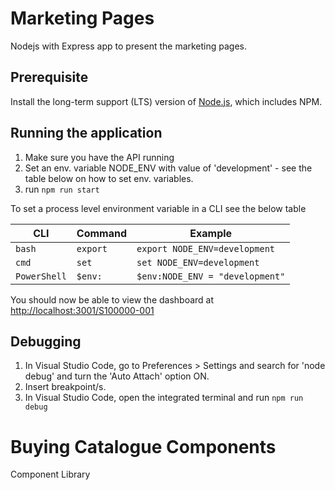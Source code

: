 

# Marketing Pages

  

Nodejs with Express app to present the marketing pages.

  

## Prerequisite

  

Install the long-term support (LTS) version of <a  href="https://nodejs.org/en/">Node.js</a>, which includes NPM.

  

## Running the application

 1. Make sure you have the API running
 2. Set an env. variable NODE_ENV with value of 'development' - see the table below on how to set env. variables.
 3. run `npm run start`

To set a process level environment variable in a CLI see the below table

| CLI | Command | Example |
|---------------|--------------------|---------------
|`bash` | `export` | `export NODE_ENV=development` |
| `cmd` | `set` | `set NODE_ENV=development`|
| `PowerShell` | `$env:` | `$env:NODE_ENV = "development"` |

You should now be able to view the dashboard at [http://localhost:3001/S100000-001](http://localhost:3001/S100000-001)

## Debugging

 1. In Visual Studio Code, go to Preferences > Settings and search for 'node debug' and turn the 'Auto Attach' option ON.
 2. Insert breakpoint/s.
 3. In Visual Studio Code, open the integrated terminal and run `npm run debug`
 

# Buying Catalogue Components

Component Library



